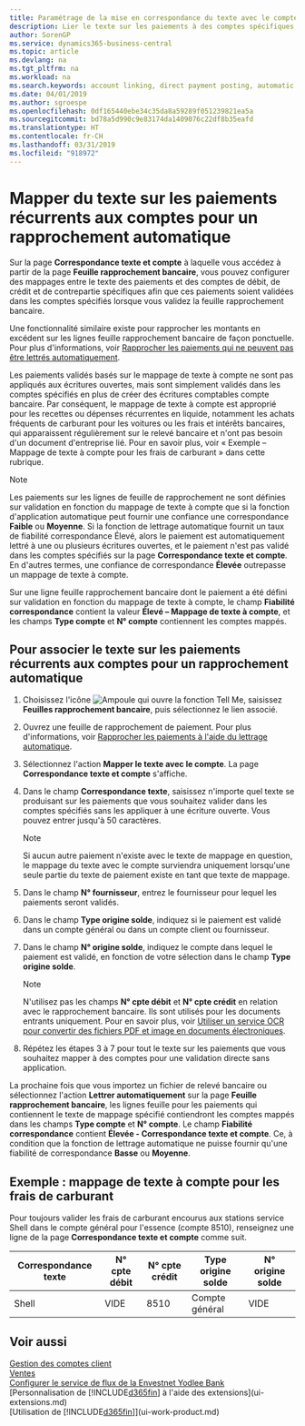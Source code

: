 ```yaml
---
title: Paramétrage de la mise en correspondance du texte avec le compte pour les paiements récurrents | Microsoft Docs
description: Lier le texte sur les paiements à des comptes spécifiques, afin que les paiements soient validés dans les comptes lorsque vous validez la feuille rapprochement bancaire.
author: SorenGP
ms.service: dynamics365-business-central
ms.topic: article
ms.devlang: na
ms.tgt_pltfrm: na
ms.workload: na
ms.search.keywords: account linking, direct payment posting, automatic payment processing, reconcile payment, recurring expense, recurring cash receipt
ms.date: 04/01/2019
ms.author: sgroespe
ms.openlocfilehash: 0df165440ebe34c35da8a59289f051239821ea5a
ms.sourcegitcommit: bd78a5d990c9e83174da1409076c22df8b35eafd
ms.translationtype: HT
ms.contentlocale: fr-CH
ms.lasthandoff: 03/31/2019
ms.locfileid: "918972"
---
```

# <a name="map-text-on-recurring-payments-to-accounts-for-automatic-reconciliation"></a>Mapper du texte sur les paiements récurrents aux comptes pour un rapprochement automatique
Sur la page **Correspondance texte et compte** à laquelle vous accédez à partir de la page **Feuille rapprochement bancaire**, vous pouvez configurer des mappages entre le texte des paiements et des comptes de débit, de crédit et de contrepartie spécifiques afin que ces paiements soient validées dans les comptes spécifiés lorsque vous validez la feuille rapprochement bancaire.

Une fonctionnalité similaire existe pour rapprocher les montants en excédent sur les lignes feuille rapprochement bancaire de façon ponctuelle. Pour plus d'informations, voir [Rapprocher les paiements qui ne peuvent pas être lettrés automatiquement](receivables-how-reconcile-payments-cannot-apply-auto.md).

Les paiements validés basés sur le mappage de texte à compte ne sont pas appliqués aux écritures ouvertes, mais sont simplement validés dans les comptes spécifiés en plus de créer des écritures comptables compte bancaire. Par conséquent, le mappage de texte à compte est approprié pour les recettes ou dépenses récurrentes en liquide, notamment les achats fréquents de carburant pour les voitures ou les frais et intérêts bancaires, qui apparaissent régulièrement sur le relevé bancaire et n'ont pas besoin d'un document d'entreprise lié. Pour en savoir plus, voir « Exemple – Mappage de texte à compte pour les frais de carburant » dans cette rubrique.

> [!NOTE]  
>   Les paiements sur les lignes de feuille de rapprochement ne sont définies sur validation en fonction du mappage de texte à compte que si la fonction d'application automatique peut fournir une confiance une correspondance **Faible** ou **Moyenne**. Si la fonction de lettrage automatique fournit un taux de fiabilité correspondance Élevé, alors le paiement est automatiquement lettré à une ou plusieurs écritures ouvertes, et le paiement n'est pas validé dans les comptes spécifiés sur la page **Correspondance texte et compte**. En d'autres termes, une confiance de correspondance **Élevée** outrepasse un mappage de texte à compte.

Sur une ligne feuille rapprochement bancaire dont le paiement a été défini sur validation en fonction du mappage de texte à compte, le champ **Fiabilité correspondance** contient la valeur **Élevé – Mappage de texte à compte**, et les champs **Type compte** et **N° compte** contiennent les comptes mappés.

## <a name="to-map-text-on-recurring-payments-to-accounts-for-automatic-reconciliation"></a>Pour associer le texte sur les paiements récurrents aux comptes pour un rapprochement automatique
1. Choisissez l'icône ![Ampoule qui ouvre la fonction Tell Me](media/ui-search/search_small.png "Dites-moi ce que vous voulez faire"), saisissez **Feuilles rapprochement bancaire**, puis sélectionnez le lien associé.
2. Ouvrez une feuille de rapprochement de paiement. Pour plus d'informations, voir [Rapprocher les paiements à l'aide du lettrage automatique](receivables-how-reconcile-payments-auto-application.md).
3. Sélectionnez l'action **Mapper le texte avec le compte**. La page **Correspondance texte et compte** s'affiche.
4. Dans le champ **Correspondance texte**, saisissez n'importe quel texte se produisant sur les paiements que vous souhaitez valider dans les comptes spécifiés sans les appliquer à une écriture ouverte. Vous pouvez entrer jusqu'à 50 caractères.

    > [!NOTE]  
    >   Si aucun autre paiement n'existe avec le texte de mappage en question, le mappage du texte avec le compte surviendra uniquement lorsqu'une seule partie du texte de paiement existe en tant que texte de mappage.
5. Dans le champ **N° fournisseur**, entrez le fournisseur pour lequel les paiements seront validés.
6. Dans le champ **Type origine solde**, indiquez si le paiement est validé dans un compte général ou dans un compte client ou fournisseur.
7. Dans le champ **N° origine solde**, indiquez le compte dans lequel le paiement est validé, en fonction de votre sélection dans le champ **Type origine solde**.

    > [!NOTE]
    > N'utilisez pas les champs **N° cpte débit** et **N° cpte crédit** en relation avec le rapprochement bancaire. Ils sont utilisés pour les documents entrants uniquement. Pour en savoir plus, voir [Utiliser un service OCR pour convertir des fichiers PDF et image en documents électroniques](across-how-use-ocr-pdf-images-files.md).

8. Répétez les étapes 3 à 7 pour tout le texte sur les paiements que vous souhaitez mapper à des comptes pour une validation directe sans application.

La prochaine fois que vous importez un fichier de relevé bancaire ou sélectionnez l'action **Lettrer automatiquement** sur la page **Feuille rapprochement bancaire**, les lignes feuille pour les paiements qui contiennent le texte de mappage spécifié contiendront les comptes mappés dans les champs **Type compte** et **N° compte**. Le champ **Fiabilité correspondance** contient **Élevée - Correspondance texte et compte**. Ce, à condition que la fonction de lettrage automatique ne puisse fournir qu'une fiabilité de correspondance **Basse** ou **Moyenne**.

## <a name="example-text-to-account-mapping-for-fuel-expense"></a>Exemple : mappage de texte à compte pour les frais de carburant
Pour toujours valider les frais de carburant encourus aux stations service Shell dans le compte général pour l'essence (compte 8510), renseignez une ligne de la page **Correspondance texte et compte** comme suit.

| Correspondance texte | N° cpte débit | N° cpte crédit | Type origine solde | N° origine solde |
| --- | --- | --- | --- | --- |
| Shell |VIDE |8510 |Compte général |VIDE |

## <a name="see-also"></a>Voir aussi
[Gestion des comptes client](receivables-manage-receivables.md)  
[Ventes](sales-manage-sales.md)  
[Configurer le service de flux de la Envestnet Yodlee Bank](bank-how-setup-bank-statement-service.md)  
[Personnalisation de [!INCLUDE[d365fin](includes/d365fin_md.md)] à l'aide des extensions](ui-extensions.md)  
[Utilisation de [!INCLUDE[d365fin](includes/d365fin_md.md)]](ui-work-product.md)
